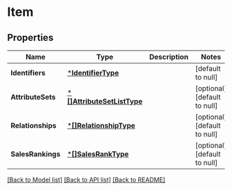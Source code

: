 # Item

## Properties
Name | Type | Description | Notes
------------ | ------------- | ------------- | -------------
**Identifiers** | [***IdentifierType**](IdentifierType.md) |  | [default to null]
**AttributeSets** | [***[]AttributeSetListType**](array.md) |  | [optional] [default to null]
**Relationships** | [***[]RelationshipType**](array.md) |  | [optional] [default to null]
**SalesRankings** | [***[]SalesRankType**](array.md) |  | [optional] [default to null]

[[Back to Model list]](../README.md#documentation-for-models) [[Back to API list]](../README.md#documentation-for-api-endpoints) [[Back to README]](../README.md)

